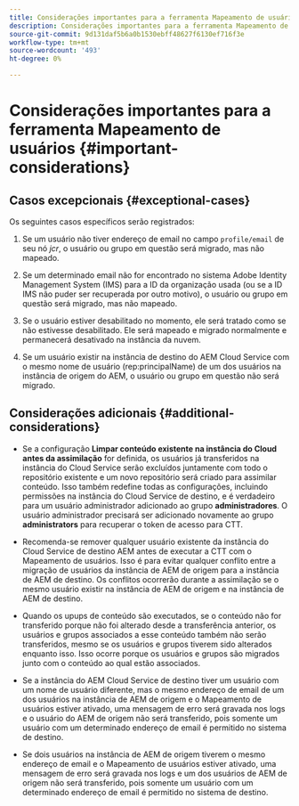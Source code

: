 ```yaml
---
title: Considerações importantes para a ferramenta Mapeamento de usuários
description: Considerações importantes para a ferramenta Mapeamento de usuários
source-git-commit: 9d131daf5b6a0b1530ebff48627f6130ef716f3e
workflow-type: tm+mt
source-wordcount: '493'
ht-degree: 0%

---
```



# Considerações importantes para a ferramenta Mapeamento de usuários {#important-considerations}


## Casos excepcionais {#exceptional-cases}

Os seguintes casos específicos serão registrados:

1. Se um usuário não tiver endereço de email no campo `profile/email` de seu nó *jcr*, o usuário ou grupo em questão será migrado, mas não mapeado.

1. Se um determinado email não for encontrado no sistema Adobe Identity Management System (IMS) para a ID da organização usada (ou se a ID IMS não puder ser recuperada por outro motivo), o usuário ou grupo em questão será migrado, mas não mapeado.

1. Se o usuário estiver desabilitado no momento, ele será tratado como se não estivesse desabilitado. Ele será mapeado e migrado normalmente e permanecerá desativado na instância da nuvem.

1. Se um usuário existir na instância de destino do AEM Cloud Service com o mesmo nome de usuário (rep:principalName) de um dos usuários na instância de origem do AEM, o usuário ou grupo em questão não será migrado.

## Considerações adicionais {#additional-considerations}

* Se a configuração **Limpar conteúdo existente na instância do Cloud antes da assimilação** for definida, os usuários já transferidos na instância do Cloud Service serão excluídos juntamente com todo o repositório existente e um novo repositório será criado para assimilar conteúdo. Isso também redefine todas as configurações, incluindo permissões na instância do Cloud Service de destino, e é verdadeiro para um usuário administrador adicionado ao grupo **administradores**. O usuário administrador precisará ser adicionado novamente ao grupo **administrators** para recuperar o token de acesso para CTT.

* Recomenda-se remover qualquer usuário existente da instância do Cloud Service de destino AEM antes de executar a CTT com o Mapeamento de usuários. Isso é para evitar qualquer conflito entre a migração de usuários da instância de AEM de origem para a instância de AEM de destino. Os conflitos ocorrerão durante a assimilação se o mesmo usuário existir na instância de AEM de origem e na instância de AEM de destino.

* Quando os upups de conteúdo são executados, se o conteúdo não for transferido porque não foi alterado desde a transferência anterior, os usuários e grupos associados a esse conteúdo também não serão transferidos, mesmo se os usuários e grupos tiverem sido alterados enquanto isso. Isso ocorre porque os usuários e grupos são migrados junto com o conteúdo ao qual estão associados.

* Se a instância do AEM Cloud Service de destino tiver um usuário com um nome de usuário diferente, mas o mesmo endereço de email de um dos usuários na instância de AEM de origem e o Mapeamento de usuários estiver ativado, uma mensagem de erro será gravada nos logs e o usuário do AEM de origem não será transferido, pois somente um usuário com um determinado endereço de email é permitido no sistema de destino.

* Se dois usuários na instância de AEM de origem tiverem o mesmo endereço de email e o Mapeamento de usuários estiver ativado, uma mensagem de erro será gravada nos logs e um dos usuários de AEM de origem não será transferido, pois somente um usuário com um determinado endereço de email é permitido no sistema de destino.